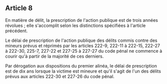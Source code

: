 Article 8
----
En matière de délit, la prescription de l'action publique est de trois années
révolues ; elle s'accomplit selon les distinctions spécifiées à l'article
précédent.

Le délai de prescription de l'action publique des délits commis contre des
mineurs prévus et réprimés par les articles 222-9, 222-11 à 222-15, 222-27 à
222-30, 225-7, 227-22 et 227-25 à 227-27 du code pénal ne commence à courir qu'à
partir de la majorité de ces derniers.

Par dérogation aux dispositions du premier alinéa, le délai de prescription est
de dix ans lorsque la victime est mineure et qu'il s'agit de l'un des délits
prévus aux articles 222-30 et 227-26 du code pénal.
